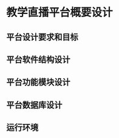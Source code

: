 <!--
 * @Time             : 2021-11-05 21:27:22
 * @Author           : Albert Wang
 * @Email            : shadowofgost@outlook.com
 * @Software         : Vscode
 * @FilePath         : /LiveStream/Api/概要设计文档.md
 * @Copyright Notice : Copyright 2021 Albert Wang 王子睿, All Rights Reserved.
 * Copyright 2021 Albert Wang 王子睿, All Rights Reserved.
 * @Description      :
 * @LastTime         : 2021-11-05 21:30:32
 * @LastAuthor       : Albert Wang
-->
# 教学直播平台概要设计
## 平台设计要求和目标
## 平台软件结构设计
## 平台功能模块设计
## 平台数据库设计
## 运行环境
